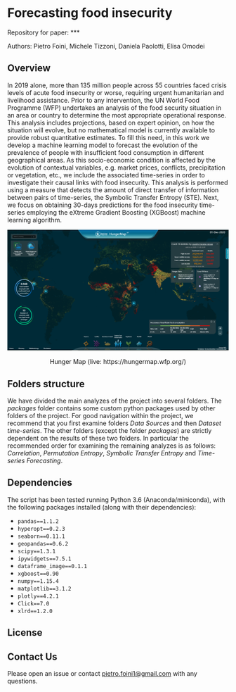 # Forecasting food insecurity

Repository for paper: ***

Authors: Pietro Foini, Michele Tizzoni, Daniela Paolotti, Elisa Omodei

## Overview

In 2019 alone, more than 135 million people across 55 countries faced crisis levels of acute food insecurity or worse, requiring urgent humanitarian and livelihood assistance. Prior to any intervention, the UN World Food Programme (WFP) undertakes an analysis of the food security situation in an area or country to determine the most appropriate operational response. This analysis includes projections, based on expert opinion, on how the situation will evolve, but no mathematical model is currently available to provide robust quantitative estimates. To fill this need, in this work we develop a machine learning model to forecast the evolution of the prevalence of people with insufficient food consumption in different geographical areas. As this socio-economic condition is affected by the evolution of contextual variables, e.g. market prices, conflicts, precipitation or vegetation, etc., we include the associated time-series in order to investigate their causal links with food insecurity. This analysis is performed using a measure that detects the amount of direct transfer of information between pairs of time-series, the Symbolic Transfer Entropy (STE).
Next, we focus on obtaining 30-days predictions for the food insecurity time-series employing the eXtreme Gradient Boosting (XGBoost) machine learning algorithm. 

<p align="center">
  <img src="./Hunger Map.png" width="700">
</p>

<p align="center">Hunger Map (live: https://hungermap.wfp.org/)</p>

## Folders structure

We have divided the main analyzes of the project into several folders. The *packages* folder contains some custom python packages used by other folders of the project. For good navigation within the project, we recommend that you first examine folders *Data Sources* and then *Dataset time-series*. The other folders (except the folder *packages*) are strictly dependent on the results of these two folders. In particular the recommended order for examining the remaining analyzes is as follows: *Correlation*, *Permutation Entropy*, *Symbolic Transfer Entropy* and *Time-series Forecasting*.


## Dependencies

The script has been tested running Python 3.6 (Anaconda/miniconda), with the following packages installed (along with their dependencies):

- `pandas==1.1.2`
- `hyperopt==0.2.3`
- `seaborn==0.11.1`
- `geopandas==0.6.2`
- `scipy==1.3.1`
- `ipywidgets==7.5.1`
- `dataframe_image==0.1.1`
- `xgboost==0.90`
- `numpy==1.15.4`
- `matplotlib==3.1.2`
- `plotly==4.2.1`
- `Click==7.0`
- `xlrd==1.2.0`


## License



## Contact Us

Please open an issue or contact pietro.foini1@gmail.com with any questions.
